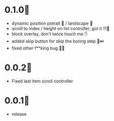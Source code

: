 # 0.1.0🐞
* dynamic position potrait 📱 / landscape 🔄
* scroll to index / height on list controller, got it !!!🔫
* block overlay, don't twice touch me ✋
* added skip button for skip the boring step 🥱⏭️
* fixed other f**king bug 🤜💢

# 0.0.2🐞
* Fixed last item scroll controller

# 0.0.1🐞
* release